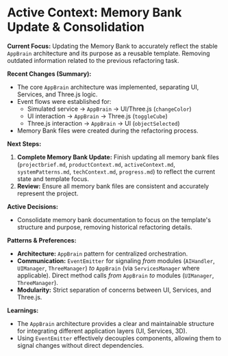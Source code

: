 # Active Context: Memory Bank Update & Consolidation

**Current Focus:** Updating the Memory Bank to accurately reflect the stable `AppBrain` architecture and its purpose as a reusable template. Removing outdated information related to the previous refactoring task.

**Recent Changes (Summary):**

- The core `AppBrain` architecture was implemented, separating UI, Services, and Three.js logic.
- Event flows were established for:
  - Simulated service -> `AppBrain` -> UI/Three.js (`changeColor`)
  - UI interaction -> `AppBrain` -> Three.js (`toggleCube`)
  - Three.js interaction -> `AppBrain` -> UI (`objectSelected`)
- Memory Bank files were created during the refactoring process.

**Next Steps:**

1.  **Complete Memory Bank Update:** Finish updating all memory bank files (`projectbrief.md`, `productContext.md`, `activeContext.md`, `systemPatterns.md`, `techContext.md`, `progress.md`) to reflect the current state and template focus.
2.  **Review:** Ensure all memory bank files are consistent and accurately represent the project.

**Active Decisions:**

- Consolidate memory bank documentation to focus on the template's structure and purpose, removing historical refactoring details.

**Patterns & Preferences:**

- **Architecture:** `AppBrain` pattern for centralized orchestration.
- **Communication:** `EventEmitter` for signaling _from_ modules (`AIHandler`, `UIManager`, `ThreeManager`) _to_ `AppBrain` (via `ServicesManager` where applicable). Direct method calls _from_ `AppBrain` _to_ modules (`UIManager`, `ThreeManager`).
- **Modularity:** Strict separation of concerns between UI, Services, and Three.js.

**Learnings:**

- The `AppBrain` architecture provides a clear and maintainable structure for integrating different application layers (UI, Services, 3D).
- Using `EventEmitter` effectively decouples components, allowing them to signal changes without direct dependencies.
